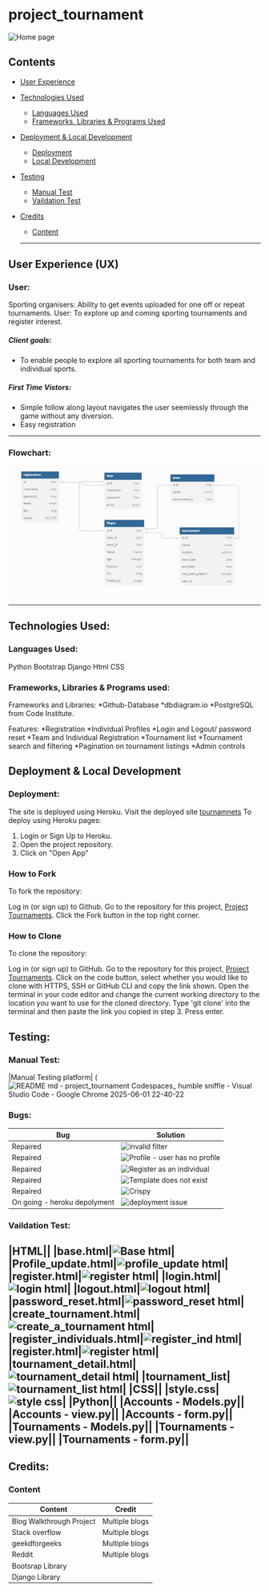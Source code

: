 # project_tournament

![Home page](https://github.com/user-attachments/assets/d085fc1c-1db9-465d-8004-bde31329895b)

## Contents
* [User Experience](#user-experience-ux)

* [Technologies Used](#technologies-used)
  * [Languages Used](#languages-used)
  * [Frameworks, Libraries & Programs Used](#frameworks-libraries--programs-used)

* [Deployment & Local Development](#deployment--local-development)
  * [Deployment](#deployment)
  * [Local Development](#local-development)

* [Testing](#testing)
  * [Manual Test](#manual-test)
  * [Vaildation Test](#vaildation-test)
  
* [Credits](#credits)
  * [Content](#content)
 
  ---

## User Experience (UX)

### User:
Sporting organisers: Ability to get events uploaded for one off or repeat tournaments. 
User: To explore up and coming sporting tournaments and register interest. 

##### Client goals:
* To enable people to explore all sporting tournaments for both team and individual sports. 

##### First Time Vistors:
* Simple follow along layout navigates the user seemlessly through the game without any diversion.
* Easy registration 
---

### Flowchart:
![MVT](MVT.jpg)

---

## Technologies Used:

### Languages Used:
Python
Bootstrap
Django 
Html
CSS

### Frameworks, Libraries & Programs used: 

Frameworks and Libraries:
*Github-Database
*dbdiagram.io
*PostgreSQL from Code Institute.

Features:
*Registration 
*Individual Profiles
*Login and Logout/ password reset
*Team and Individual Registration
*Tournament list
*Tournament search and filtering
*Pagination on tournament listings
*Admin controls

## Deployment & Local Development

### Deployment:
The site is deployed using Heroku. Visit the deployed site [tournamnets](https://dashboard.heroku.com/apps/tournaments) To deploy using Heroku pages:

1. Login or Sign Up to Heroku.
2. Open the project repository.
3. Click on "Open App"

### How to Fork
To fork the repository:

Log in (or sign up) to Github.
Go to the repository for this project, [Project Tournaments](https://github.com/DpWhitt6/project_tournament/deployments).
Click the Fork button in the top right corner.

### How to Clone
To clone the repository:

Log in (or sign up) to GitHub.
Go to the repository for this project, [Project Tournaments](https://github.com/DpWhitt6/project_tournament/deployments).
Click on the code button, select whether you would like to clone with HTTPS, SSH or GitHub CLI and copy the link shown.
Open the terminal in your code editor and change the current working directory to the location you want to use for the cloned directory.
Type 'git clone' into the terminal and then paste the link you copied in step 3. Press enter.

## Testing:

### Manual Test:
|Manual Testing platform|
(![README md - project_tournament  Codespaces_ humble sniffle  - Visual Studio Code - Google Chrome 2025-06-01 22-40-22](https://github.com/user-attachments/assets/69b406ff-7ea3-464f-b031-3529adeffe59)


### Bugs:
|Bug|Solution|
|--|--|
|Repaired|![invalid filter](https://github.com/user-attachments/assets/c75f3902-ecb0-4b31-bfdb-cd5a6cc7de60)|
|Repaired|![Profile - user has no profile](https://github.com/user-attachments/assets/1a69d676-31d8-4ac6-accc-c0270601d932)|
|Repaired|![Register as an individual](https://github.com/user-attachments/assets/045413e7-58fd-41f5-8c47-0ee18bb4007d)|
|Repaired|![Template does not exist](https://github.com/user-attachments/assets/1e1fe79e-e909-4e10-ada4-eee8841cfa37)|
|Repaired|![Crispy ](https://github.com/user-attachments/assets/da2b331e-795b-45a5-b2a2-f01cdae53932)|
|On going - heroku depolyment|![deployment issue](https://github.com/user-attachments/assets/821e8761-7ffe-49e4-8d0a-0d0970cc8edd)|
### Vaildation Test:
|HTML||
|base.html|![Base html](https://github.com/user-attachments/assets/a4b968a4-9c6c-43f6-8e9c-61225e1043f8)|
|Profile_update.html|![profile_update html](https://github.com/user-attachments/assets/4cca2be4-eece-480b-a0a2-032fda749445)|
|register.html|![register html](https://github.com/user-attachments/assets/ba8470ef-aa2d-4aa1-ae1c-cf55862127ba)|
|login.html|![login html](https://github.com/user-attachments/assets/5d7e6b90-e634-4ba5-a471-71d063b4f839)|
|logout.html|![logout html](https://github.com/user-attachments/assets/15b3f283-b650-43a9-990c-c9c38204bc89)|
|password_reset.html|![password_reset html](https://github.com/user-attachments/assets/74a9d3f9-4d04-441c-a9ea-cb929c25e354)|
|create_tournament.html|![create_a_tournament html](https://github.com/user-attachments/assets/ac208cb4-2d20-49bb-abdb-3c1767558967)|
|register_individuals.html|![register_ind html](https://github.com/user-attachments/assets/f82bdb75-7cc3-420c-8eb5-893d97145250)|
|register.html|![register html](https://github.com/user-attachments/assets/a590c220-c2d0-424d-96ef-69a0499fe742)|
|tournament_detail.html|![tournament_detail html](https://github.com/user-attachments/assets/d677fa5f-dc9f-41f7-b476-cca3399b7321)|
|tournament_list|![tournament_list html](https://github.com/user-attachments/assets/75d34825-7362-4887-9fe3-dcca5d355941)|
|CSS||
|style.css|![style css](https://github.com/user-attachments/assets/470e51d4-7548-4d18-a0ae-7a136be70ca1)|
|Python||
|Accounts - Models.py||
|Accounts - view.py||
|Accounts - form.py||
|Tournaments - Models.py||
|Tournaments  - view.py||
|Tournaments  - form.py||
---

## Credits:
### Content
|Content | Credit |
|--|--|
|Blog Walkthrough Project|Multiple blogs|
|Stack overflow|Multiple blogs|
|geekdforgeeks|Multiple blogs|
|Reddit|Multiple blogs|
|Bootsrap Library||
|Django Library||
